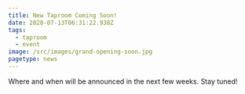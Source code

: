 ```yaml
---
title: New Taproom Coming Soon!
date: 2020-07-13T06:31:22.938Z
tags:
  - taproom
  - event
image: /src/images/grand-opening-soon.jpg
pagetype: news
---
```

Where and when will be announced in the next few weeks. Stay tuned!